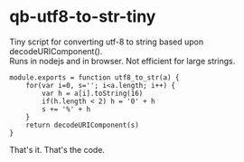 # qb-utf8-to-str-tiny

Tiny script for converting utf-8 to string based upon decodeURIComponent().  
Runs in nodejs and in browser.  Not efficient for large strings.

    module.exports = function utf8_to_str(a) {
        for(var i=0, s=''; i<a.length; i++) {
            var h = a[i].toString(16)
            if(h.length < 2) h = '0' + h
            s += '%' + h
        }
        return decodeURIComponent(s)
    }

That's it.  That's the code.